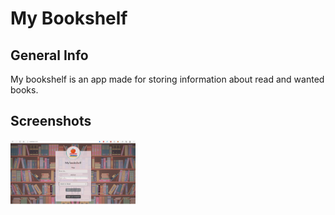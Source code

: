 # My Bookshelf

## General Info
My bookshelf is an app made for storing information about read and wanted books.

## Screenshots

<img src="https://github.com/MartaMiklaszewska/BookshelfClient/blob/main/Screenshot%20(691).png" alt="drawing" width="200"/>

